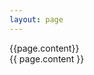 ```yaml
---
layout: page
---
```

<div class="nba">
  <!-- <h4>{{page.title}}</h4> -->
  <!-- <h4>{{page.title}}</h4> -->
  {{page.content}}

  <div class="blog-post spacing">
    {{ page.content }}
  </div>
</div>